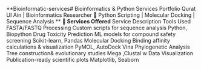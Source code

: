  **Bioinformatic-services# Bioinformatics & Python Services Portfolio
Qurat UI Ain | Bioinformatics Researcher 
🔬 Python Scripting | Molecular Docking | Sequence Analysis  **
 **🧬 Services Offered**
Service	Description	Tools Used
FASTA/FASTQ Processing	Custom scripts for sequence analysis	Python, Biopython
Drug Toxicity Prediction	ML models for compound safety screening	Scikit-learn, Pandas
Molecular Docking	Binding affinity calculations & visualization	PyMOL, AutoDock Vina
Phylogenetic Analysis	Tree construction& evolutionary studies	Mega ,Clustal w
Data Visualization	Publication-ready scientific plots	Matplotlib, Seaborn
